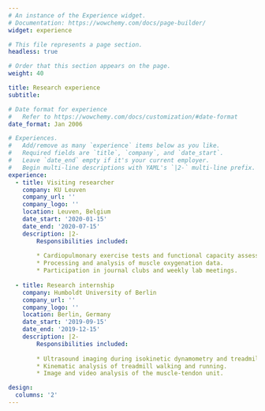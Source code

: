 ```yaml
---
# An instance of the Experience widget.
# Documentation: https://wowchemy.com/docs/page-builder/
widget: experience

# This file represents a page section.
headless: true

# Order that this section appears on the page.
weight: 40

title: Research experience
subtitle:

# Date format for experience
#   Refer to https://wowchemy.com/docs/customization/#date-format
date_format: Jan 2006

# Experiences.
#   Add/remove as many `experience` items below as you like.
#   Required fields are `title`, `company`, and `date_start`.
#   Leave `date_end` empty if it's your current employer.
#   Begin multi-line descriptions with YAML's `|2-` multi-line prefix.
experience:
  - title: Visiting researcher
    company: KU Leuven
    company_url: ''
    company_logo: ''
    location: Leuven, Belgium
    date_start: '2020-01-15'
    date_end: '2020-07-15'
    description: |2-
        Responsibilities included:
        
        * Cardiopulmonary exercise tests and functional capacity assessments in patients with cardiovascular diseases.
        * Processing and analysis of muscle oxygenation data.
        * Participation in journal clubs and weekly lab meetings.
        
  - title: Research internship
    company: Humboldt University of Berlin
    company_url: ''
    company_logo: ''
    location: Berlin, Germany
    date_start: '2019-09-15'
    date_end: '2019-12-15'
    description: |2-
        Responsibilities included:
        
        * Ultrasound imaging during isokinetic dynamometry and treadmill tests.
        * Kinematic analysis of treadmill walking and running.
        * Image and video analysis of the muscle-tendon unit.

design:
  columns: '2'
---
```


